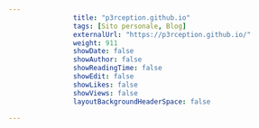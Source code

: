 ---
                title: "p3rception.github.io"
                tags: [Sito personale, Blog]
                externalUrl: "https://p3rception.github.io/"
                weight: 911
                showDate: false
                showAuthor: false
                showReadingTime: false
                showEdit: false
                showLikes: false
                showViews: false
                layoutBackgroundHeaderSpace: false
                ---


